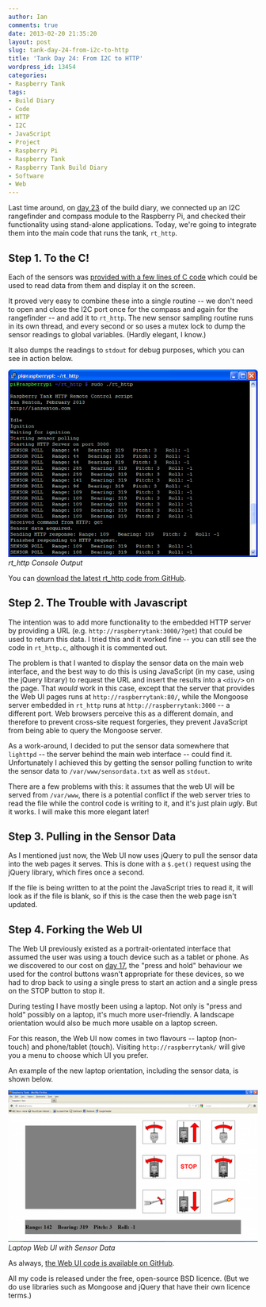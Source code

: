 ```yaml
---
author: Ian
comments: true
date: 2013-02-20 21:35:20
layout: post
slug: tank-day-24-from-i2c-to-http
title: 'Tank Day 24: From I2C to HTTP'
wordpress_id: 13454
categories:
- Raspberry Tank
tags:
- Build Diary
- Code
- HTTP
- I2C
- JavaScript
- Project
- Raspberry Pi
- Raspberry Tank
- Raspberry Tank Build Diary
- Software
- Web
---
```


Last time around, on [day 23](../tank-day-23-range-and-bearing) of the build diary, we connected up an I2C rangefinder and compass module to the Raspberry Pi, and checked their functionality using stand-alone applications. Today, we're going to integrate them into the main code that runs the tank, `rt_http`.

## Step 1. To the C!

Each of the sensors was [provided with a few lines of C code](http://robot-electronics.co.uk/htm/raspberry_pi_examples.htm) which could be used to read data from them and display it on the screen.

It proved very easy to combine these into a single routine -- we don't need to open and close the I2C port once for the compass and again for the rangefinder -- and add it to `rt_http`. The new sensor sampling routine runs in its own thread, and every second or so uses a mutex lock to dump the sensor readings to global variables. (Hardly elegant, I know.)

It also dumps the readings to `stdout` for debug purposes, which you can see in action below.

[![rt_http Console Output](/raspberrytank/console.png)](/raspberrytank/console.png)<br/>
_rt_http Console Output_

You can [download the latest rt_http code from GitHub](https://github.com/ianrenton/raspberrytank/tree/master/rt_http).

## Step 2. The Trouble with Javascript

The intention was to add more functionality to the embedded HTTP server by providing a URL (e.g. `http://raspberrytank:3000/?get`) that could be used to return this data. I tried this and it worked fine -- you can still see the code in `rt_http.c`, although it is commented out.

The problem is that I wanted to display the sensor data on the main web interface, and the best way to do this is using JavaScript (in my case, using the jQuery library) to request the URL and insert the results into a `<div/>` on the page. That _would_ work in this case, except that the server that provides the Web UI pages runs at `http://raspberrytank:80/`, while the Mongoose server embedded in `rt_http` runs at `http://raspberrytank:3000` -- a different port. Web browsers perceive this as a different domain, and therefore to prevent cross-site request forgeries, they prevent JavaScript from being able to query the Mongoose server.

As a work-around, I decided to put the sensor data somewhere that `lighttpd` -- the server behind the main web interface -- could find it. Unfortunately I achieved this by getting the sensor polling function to write the sensor data to `/var/www/sensordata.txt` as well as `stdout`.

There are a few problems with this: it assumes that the web UI will be served from `/var/www`, there is a potential conflict if the web server tries to read the file while the control code is writing to it, and it's just plain _ugly_. But it works. I will make this more elegant later!

## Step 3. Pulling in the Sensor Data

As I mentioned just now, the Web UI now uses jQuery to pull the sensor data into the web pages it serves. This is done with a `$.get()` request using the jQuery library, which fires once a second.

If the file is being written to at the point the JavaScript tries to read it, it will look as if the file is blank, so if this is the case then the web page isn't updated.

## Step 4. Forking the Web UI

The Web UI previously existed as a portrait-orientated interface that assumed the user was using a touch device such as a tablet or phone. As we discovered to our cost on [day 17](../tank-day-17-whats-missing/), the "press and hold" behaviour we used for the control buttons wasn't appropriate for these devices, so we had to drop back to using a single press to start an action and a single press on the STOP button to stop it.

During testing I have mostly been using a laptop. Not only is "press and hold" possibly on a laptop, it's much more user-friendly. A landscape orientation would also be much more usable on a laptop screen.

For this reason, the Web UI now comes in two flavours -- laptop (non-touch) and phone/tablet (touch).  Visiting `http://raspberrytank/` will give you a menu to choose which UI you prefer.

An example of the new laptop orientation, including the sensor data, is shown below.

[![Laptop Web UI with Sensor Data](/raspberrytank/web-600x364.png)](/raspberrytank/web.png)<br/>
_Laptop Web UI with Sensor Data_

As always, [the Web UI code is available on GitHub](https://github.com/ianrenton/raspberrytank/tree/master/web-ui).

All my code is released under the free, open-source BSD licence. (But we do use libraries such as Mongoose and jQuery that have their own licence terms.)
